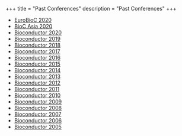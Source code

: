 +++
title = "Past Conferences"
description = "Past Conferences"
+++

- [EuroBioC 2020](https://eurobioc2020.bioconductor.org/)
- [BioC Asia 2020](https://biocasia2020.bioconductor.org/)
- [Bioconductor 2020](https://bioc2020.bioconductor.org/)
- [Bioconductor 2019](https://bioc2019.bioconductor.org/)
- [Bioconductor 2018](https://bioc2018.bioconductor.org/)
- [Bioconductor 2017](https://bioconductor.org/help/course-materials/2017/BioC2017/)
- [Bioconductor 2016](https://bioconductor.org/help/course-materials/2016/BioC2016/)
- [Bioconductor 2015](https://bioconductor.org/help/course-materials/2015/BioC2015/)
- [Bioconductor 2014](https://bioconductor.org/help/course-materials/2014/BioC2014/)
- [Bioconductor 2013](https://bioconductor.org/help/course-materials/2013/BioC2013/)
- [Bioconductor 2012](https://bioconductor.org/help/course-materials/2012/BioC2012/)
- [Bioconductor 2011](https://bioconductor.org/help/course-materials/2011/BioC2011/)
- [Bioconductor 2010](https://bioconductor.org/help/course-materials/2010/BioC2010/)
- [Bioconductor 2009](https://bioconductor.org/help/course-materials/2009/BioC2009/)
- [Bioconductor 2008](https://bioconductor.org/help/course-materials/2008/BioC2008/)
- [Bioconductor 2007](https://bioconductor.org/help/course-materials/2007/BioC2007/)
- [Bioconductor 2006](https://bioconductor.org/help/course-materials/2006/BioC2006/)
- [Bioconductor 2005](https://bioconductor.org/help/course-materials/2005/BioC2005/)
